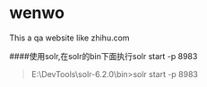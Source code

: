 # wenwo
This a qa website like zhihu.com

####使用solr,在solr的bin下面执行solr start -p 8983
> E:\DevTools\solr-6.2.0\bin>solr start -p 8983
